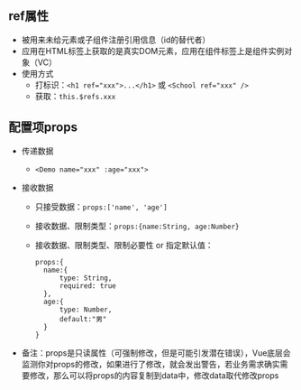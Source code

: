 ## ref属性
- 被用来未给元素或子组件注册引用信息（id的替代者）
- 应用在HTML标签上获取的是真实DOM元素，应用在组件标签上是组件实例对象（VC）
- 使用方式
    - 打标识：`<h1 ref="xxx">...</h1>` 或 `<School ref="xxx" />`
    - 获取：`this.$refs.xxx`

## 配置项props
- 传递数据
    
    - `<Demo name="xxx" :age="xxx">`
- 接收数据
    - 只接受数据：`props:['name', 'age']`
    
    - 接收数据、限制类型：`props:{name:String, age:Number}`
    
    - 接收数据、限制类型、限制必要性 or 指定默认值：
    
      ```vue
      props:{
      	name:{
      		type: String, 
      		required: true
      	},
      	age:{
      		type: Number, 
      		default:"男"
      	}
      }
      ```

- 备注：props是只读属性（可强制修改，但是可能引发潜在错误），Vue底层会监测你对props的修改，如果进行了修改，就会发出警告，若业务需求确实需要修改，那么可以将props的内容复制到data中，修改data取代修改props